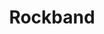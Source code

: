 ---
title: Rockband
crosslinks:
- RivalsCrews
- vita
- FuckHMX
- oculus
- NintendoSwitch
- rocksmith
- Drumming
- PS4
- titlegore
- ARG
- Deathmetal
- livven
- xkcd
- RockBandVR
- Bass
- ps4deals
- BlackMetal
- progmetal
- IAmA
- Zeos
---